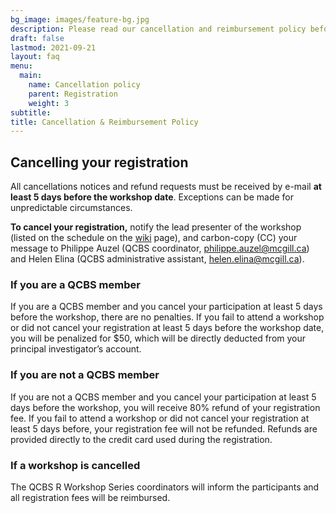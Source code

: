 ```yaml
---
bg_image: images/feature-bg.jpg
description: Please read our cancellation and reimbursement policy before registering for a workshop.
draft: false
lastmod: 2021-09-21
layout: faq
menu:
  main:
    name: Cancellation policy
    parent: Registration
    weight: 3
subtitle: 
title: Cancellation & Reimbursement Policy
---
```


## Cancelling your registration

All cancellations notices and refund requests must be received by e-mail **at least 5 days before the workshop date**. Exceptions can be made for unpredictable circumstances. 

**To cancel your registration,** notify the lead presenter of the workshop (listed on the schedule on the <a href = "https://wiki.qcbs.ca/r">wiki</a> page), and carbon-copy (CC) your message to Philippe Auzel (QCBS coordinator, <philippe.auzel@mcgill.ca>) and Helen Elina (QCBS administrative assistant, <helen.elina@mcgill.ca>).
 
### If you are a QCBS member

If you are a QCBS member and you cancel your participation at least 5 days before the workshop, there are no penalties. If you fail to attend a workshop or did not cancel your registration at least 5 days before the workshop date, you will be penalized for $50, which will be directly deducted from your principal investigator’s account.

### If you are not a QCBS member

If you are not a QCBS member and you cancel your participation at least 5 days before the workshop, you will receive 80% refund of your registration fee. If you fail to attend a workshop or did not cancel your registration at least 5 days before, your registration fee will not be refunded. Refunds are provided directly to the credit card used during the registration.

### If a workshop is cancelled

The QCBS R Workshop Series coordinators will inform the participants and all registration fees will be reimbursed.
